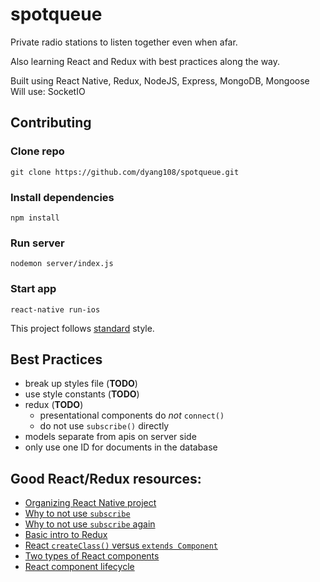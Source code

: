 # spotqueue

Private radio stations to listen together even when afar.

Also learning React and Redux with best practices along the way.

Built using React Native, Redux, NodeJS, Express, MongoDB, Mongoose
Will use: SocketIO

## Contributing
### Clone repo
    git clone https://github.com/dyang108/spotqueue.git
### Install dependencies
    npm install
### Run server
    nodemon server/index.js
### Start app
    react-native run-ios

This project follows [standard](https://github.com/feross/standard) style.

## Best Practices
* break up styles file (**TODO**)
* use style constants (**TODO**)
* redux (**TODO**)
  * presentational components do *not* `connect()`
  * do not use `subscribe()` directly
* models separate from apis on server side
* only use one ID for documents in the database

## Good React/Redux resources:
* [Organizing React Native project](https://medium.com/the-react-native-log/organizing-a-react-native-project-9514dfadaa0)
* [Why to not use `subscribe`](https://github.com/reactjs/redux/issues/303#issuecomment-125184409)
* [Why to not use `subscribe` again](http://stackoverflow.com/questions/36212860/subscribe-to-single-property-change-in-store-in-redux)
* [Basic intro to Redux](https://css-tricks.com/learning-react-redux/)
* [React `createClass()` versus `extends Component`](https://toddmotto.com/react-create-class-versus-component/)
* [Two types of React components](https://medium.com/@dan_abramov/smart-and-dumb-components-7ca2f9a7c7d0)
* [React component lifecycle](https://facebook.github.io/react/docs/react-component.html#the-component-lifecycle)
